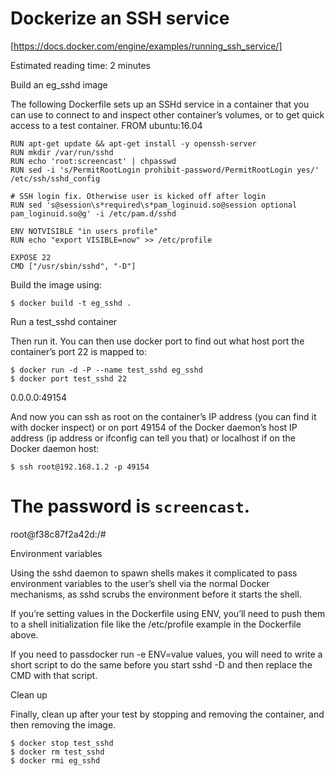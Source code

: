 # Dockerize an SSH service
[https://docs.docker.com/engine/examples/running_ssh_service/]

Estimated reading time:  2 minutes 

Build an eg_sshd image

The following Dockerfile sets up an SSHd service in a container that you can use to connect to and inspect other container’s volumes, or to get quick access to a test container.
    FROM ubuntu:16.04

    RUN apt-get update && apt-get install -y openssh-server
    RUN mkdir /var/run/sshd
    RUN echo 'root:screencast' | chpasswd
    RUN sed -i 's/PermitRootLogin prohibit-password/PermitRootLogin yes/' /etc/ssh/sshd_config

    # SSH login fix. Otherwise user is kicked off after login
    RUN sed 's@session\s*required\s*pam_loginuid.so@session optional pam_loginuid.so@g' -i /etc/pam.d/sshd

    ENV NOTVISIBLE "in users profile"
    RUN echo "export VISIBLE=now" >> /etc/profile

    EXPOSE 22
    CMD ["/usr/sbin/sshd", "-D"]


Build the image using:

    $ docker build -t eg_sshd .


Run a test_sshd container

Then run it. You can then use docker port to find out what host port the container’s port 22 is mapped to:

    $ docker run -d -P --name test_sshd eg_sshd
    $ docker port test_sshd 22

0.0.0.0:49154


And now you can ssh as root on the container’s IP address (you can find it with docker inspect) or on port 49154 of the Docker daemon’s host IP address (ip address or ifconfig can tell you that) or localhost if on the Docker daemon host:

    $ ssh root@192.168.1.2 -p 49154
# The password is ``screencast``.
root@f38c87f2a42d:/#


Environment variables

Using the sshd daemon to spawn shells makes it complicated to pass environment variables to the user’s shell via the normal Docker mechanisms, as sshd scrubs the environment before it starts the shell.

If you’re setting values in the Dockerfile using ENV, you’ll need to push them to a shell initialization file like the /etc/profile example in the Dockerfile above.

If you need to passdocker run -e ENV=value values, you will need to write a short script to do the same before you start sshd -D and then replace the CMD with that script.

Clean up

Finally, clean up after your test by stopping and removing the container, and then removing the image.

    $ docker stop test_sshd
    $ docker rm test_sshd
    $ docker rmi eg_sshd

